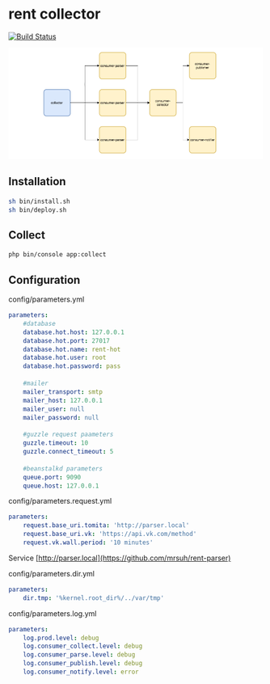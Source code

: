 # rent collector

[![Build Status](https://travis-ci.org/mrsuh/rent-collector.svg?branch=master)](https://travis-ci.org/mrsuh/rent-collector)

![Screen](/screen.png)

## Installation
```sh
sh bin/install.sh
sh bin/deploy.sh
```

## Collect
```sh
php bin/console app:collect
```

## Configuration
config/parameters.yml
```yml
parameters: 
    #database
    database.hot.host: 127.0.0.1
    database.hot.port: 27017
    database.hot.name: rent-hot
    database.hot.user: root
    database.hot.password: pass

    #mailer
    mailer_transport: smtp
    mailer_host: 127.0.0.1
    mailer_user: null
    mailer_password: null
    
    #guzzle request paameters
    guzzle.timeout: 10
    guzzle.connect_timeout: 5
    
    #beanstalkd parameters
    queue.port: 9090
    queue.host: 127.0.0.1
```

config/parameters.request.yml
```yml
parameters:
    request.base_uri.tomita: 'http://parser.local'
    request.base_uri.vk: 'https://api.vk.com/method'
    request.vk.wall.period: '10 minutes'
```
Service [http://parser.local](https://github.com/mrsuh/rent-parser)

config/parameters.dir.yml
```yml
parameters:
    dir.tmp: '%kernel.root_dir%/../var/tmp'
```

config/parameters.log.yml
```yml
parameters:
    log.prod.level: debug
    log.consumer_collect.level: debug
    log.consumer_parse.level: debug
    log.consumer_publish.level: debug
    log.consumer_notify.level: error
```